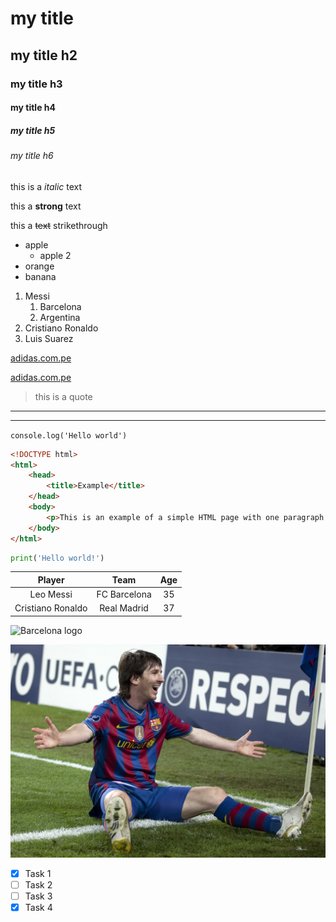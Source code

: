 <!-- HEADINGS -->

# my title
## my title h2
### my title h3
#### my title h4
##### my title h5
###### my title h6

<!-- italic -->

this is a *italic* text

<!-- strong -->
this a **strong** text

<!-- strikethrough -->
this a ~~text~~ strikethrough

<!-- UL -->

* apple
    * apple 2
* orange
* banana

<!-- OL -->

1. Messi
    1. Barcelona
    2. Argentina
2. Cristiano Ronaldo
3. Luis Suarez

<!-- web pages links -->

[adidas.com.pe](https://adidas.com.pe)

<!-- other example with custom title -->

[adidas.com.pe](https://adidas.com.pe "custom title")

<!-- quote -->

> this is a quote

---
___

`console.log('Hello world')`

```html
<!DOCTYPE html>
<html>
    <head>
        <title>Example</title>
    </head>
    <body>
        <p>This is an example of a simple HTML page with one paragraph.</p>
    </body>
</html>
```

```python
print('Hello world!')
```

| Player              | Team          | Age     |
| :----:              |    :----:     | :----:  |
| Leo Messi           | FC Barcelona  | 35      |
| Cristiano Ronaldo   | Real Madrid   | 37      |


<!-- images -->

![Barcelona logo](https://cdn.worldvectorlogo.com/logos/fc-barcelona.svg "Barcelona logo")

![Leo Messi](assets/leo%20messi.jpg "Leo Messi")

<!-- GITHUB MARKDOWN -->

* [x] Task 1
* [ ] Task 2
* [ ] Task 3
* [x] Task 4
